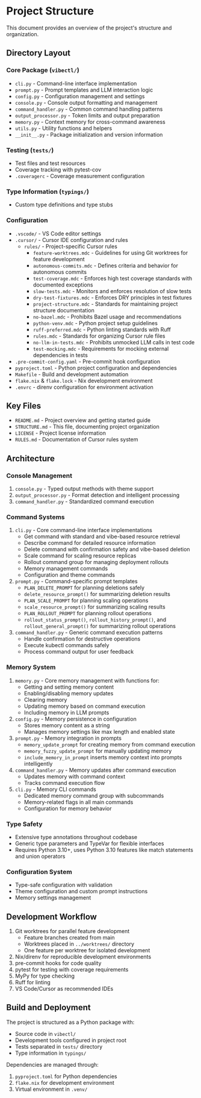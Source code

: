 # Project Structure

This document provides an overview of the project's structure and organization.

## Directory Layout

### Core Package (`vibectl/`)
- `cli.py` - Command-line interface implementation
- `prompt.py` - Prompt templates and LLM interaction logic
- `config.py` - Configuration management and settings
- `console.py` - Console output formatting and management
- `command_handler.py` - Common command handling patterns
- `output_processor.py` - Token limits and output preparation
- `memory.py` - Context memory for cross-command awareness
- `utils.py` - Utility functions and helpers
- `__init__.py` - Package initialization and version information

### Testing (`tests/`)
- Test files and test resources
- Coverage tracking with pytest-cov
- `.coveragerc` - Coverage measurement configuration

### Type Information (`typings/`)
- Custom type definitions and type stubs

### Configuration
- `.vscode/` - VS Code editor settings
- `.cursor/` - Cursor IDE configuration and rules
  - `rules/` - Project-specific Cursor rules
    - `feature-worktrees.mdc` - Guidelines for using Git worktrees for feature development
    - `autonomous-commits.mdc` - Defines criteria and behavior for autonomous commits
    - `test-coverage.mdc` - Enforces high test coverage standards with documented exceptions
    - `slow-tests.mdc` - Monitors and enforces resolution of slow tests
    - `dry-test-fixtures.mdc` - Enforces DRY principles in test fixtures
    - `project-structure.mdc` - Standards for maintaining project structure documentation
    - `no-bazel.mdc` - Prohibits Bazel usage and recommendations
    - `python-venv.mdc` - Python project setup guidelines
    - `ruff-preferred.mdc` - Python linting standards with Ruff
    - `rules.mdc` - Standards for organizing Cursor rule files
    - `no-llm-in-tests.mdc` - Prohibits unmocked LLM calls in test code
    - `test-mocking.mdc` - Requirements for mocking external dependencies in tests
- `.pre-commit-config.yaml` - Pre-commit hook configuration
- `pyproject.toml` - Python project configuration and dependencies
- `Makefile` - Build and development automation
- `flake.nix` & `flake.lock` - Nix development environment
- `.envrc` - direnv configuration for environment activation

## Key Files

- `README.md` - Project overview and getting started guide
- `STRUCTURE.md` - This file, documenting project organization
- `LICENSE` - Project license information
- `RULES.md` - Documentation of Cursor rules system

## Architecture

### Console Management
1. `console.py` - Typed output methods with theme support
2. `output_processor.py` - Format detection and intelligent processing
3. `command_handler.py` - Standardized command execution

### Command Systems
1. `cli.py` - Core command-line interface implementations
   - Get command with standard and vibe-based resource retrieval
   - Describe command for detailed resource information
   - Delete command with confirmation safety and vibe-based deletion
   - Scale command for scaling resource replicas
   - Rollout command group for managing deployment rollouts
   - Memory management commands
   - Configuration and theme commands
2. `prompt.py` - Command-specific prompt templates
   - `PLAN_DELETE_PROMPT` for planning deletions safely
   - `delete_resource_prompt()` for summarizing deletion results
   - `PLAN_SCALE_PROMPT` for planning scaling operations
   - `scale_resource_prompt()` for summarizing scaling results
   - `PLAN_ROLLOUT_PROMPT` for planning rollout operations
   - `rollout_status_prompt()`, `rollout_history_prompt()`, and `rollout_general_prompt()` for summarizing rollout operations
3. `command_handler.py` - Generic command execution patterns
   - Handle confirmation for destructive operations
   - Execute kubectl commands safely
   - Process command output for user feedback

### Memory System
1. `memory.py` - Core memory management with functions for:
   - Getting and setting memory content
   - Enabling/disabling memory updates
   - Clearing memory
   - Updating memory based on command execution
   - Including memory in LLM prompts
2. `config.py` - Memory persistence in configuration
   - Stores memory content as a string
   - Manages memory settings like max length and enabled state
3. `prompt.py` - Memory integration in prompts
   - `memory_update_prompt` for creating memory from command execution
   - `memory_fuzzy_update_prompt` for manually updating memory
   - `include_memory_in_prompt` inserts memory context into prompts intelligently
4. `command_handler.py` - Memory updates after command execution
   - Updates memory with command context
   - Tracks command execution flow
5. `cli.py` - Memory CLI commands
   - Dedicated memory command group with subcommands
   - Memory-related flags in all main commands
   - Configuration for memory behavior

### Type Safety
- Extensive type annotations throughout codebase
- Generic type parameters and TypeVar for flexible interfaces
- Requires Python 3.10+, uses Python 3.10 features like match statements and union operators

### Configuration System
- Type-safe configuration with validation
- Theme configuration and custom prompt instructions
- Memory settings management

## Development Workflow

1. Git worktrees for parallel feature development
   - Feature branches created from main
   - Worktrees placed in `../worktrees/` directory
   - One feature per worktree for isolated development
2. Nix/direnv for reproducible development environments
3. pre-commit hooks for code quality
4. pytest for testing with coverage requirements
5. MyPy for type checking
6. Ruff for linting
7. VS Code/Cursor as recommended IDEs

## Build and Deployment

The project is structured as a Python package with:
- Source code in `vibectl/`
- Development tools configured in project root
- Tests separated in `tests/` directory
- Type information in `typings/`

Dependencies are managed through:
1. `pyproject.toml` for Python dependencies
2. `flake.nix` for development environment
3. Virtual environment in `.venv/`
